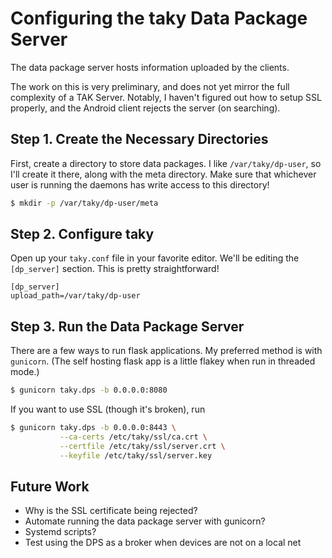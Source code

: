 # Configuring the taky Data Package Server

The data package server hosts information uploaded by the clients.

The work on this is very preliminary, and does not yet mirror the full
complexity of a TAK Server. Notably, I haven't figured out how to setup SSL
properly, and the Android client rejects the server (on searching).

## Step 1. Create the Necessary Directories

First, create a directory to store data packages. I like `/var/taky/dp-user`,
so I'll create it there, along with the meta directory. Make sure that
whichever user is running the daemons has write access to this directory!

```bash
$ mkdir -p /var/taky/dp-user/meta
```

## Step 2. Configure taky

Open up your `taky.conf` file in your favorite editor. We'll be editing the
`[dp_server]` section. This is pretty straightforward!

```
[dp_server]
upload_path=/var/taky/dp-user
```

## Step 3. Run the Data Package Server

There are a few ways to run flask applications. My preferred method is with
`gunicorn`. (The self hosting flask app is a little flakey when run in
threaded mode.)

```bash
$ gunicorn taky.dps -b 0.0.0.0:8080
```

If you want to use SSL (though it's broken), run

```bash
$ gunicorn taky.dps -b 0.0.0.0:8443 \
           --ca-certs /etc/taky/ssl/ca.crt \
           --certfile /etc/taky/ssl/server.crt \
           --keyfile /etc/taky/ssl/server.key
```

## Future Work

 * Why is the SSL certificate being rejected?
 * Automate running the data package server with gunicorn?
 * Systemd scripts?
 * Test using the DPS as a broker when devices are not on a local net
